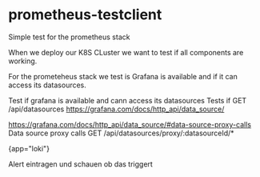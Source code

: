 # prometheus-testclient
Simple test for the prometheus stack

When we deploy our K8S CLuster we want to test if all components are working.

For the prometeheus stack we test is Grafana is available and if it can access its datasources.


Test if grafana is available and cann access its datasources
Tests if 
GET /api/datasources
https://grafana.com/docs/http_api/data_source/

https://grafana.com/docs/http_api/data_source/#data-source-proxy-calls
Data source proxy calls
GET /api/datasources/proxy/:datasourceId/*

{app="loki"}



Alert eintragen und schauen ob das triggert



